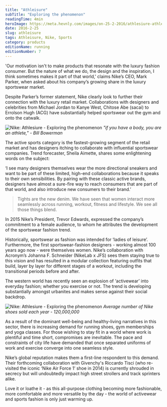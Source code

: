 ```yaml
---
title: "Athleisure"
subTitle: "Exploring the phenomenon"
readingTime: 4min
heroImage: https://meta.hevnly.com/images/on-25-2-2016/athlesiure-athlesiure-hero.jpg
date: 2016-2-25
slug: athleisure
tags: Athleisure, Nike, Sports
category: products
editionName: running
editionNumber: 7
---
```


'Our motivation isn't to make products that resonate with the luxury fashion consumer. But the nature of what we do, the design and the inspiration, I think sometimes makes it part of that world,' claims Nike’s CEO, Mark Parker, when asked about his company’s growing share in the luxury sportswear market.

Despite Parker’s former statement, Nike clearly look to further their connection with the luxury retail market. Collaborations with designers and celebrities from Michael Jordan to Kanye West, Chitose Abe (sacai) to Errolson Hugh (ACG) have substantially helped sportswear out the gym and onto the catwalk.

![Nike: Athlesiure - Exploring the phenomenon](https://meta.hevnly.com/images/on-25-2-2016/athlesiure-a.jpg)
*"if you have a body, you are an athlete," -  Bill Bowerman*

The active sports category is the fastest-growing segment of the retail market and has designers itching to collaborate with influential sportswear companies. Trend forecaster, Sheila Aimette, shares some enlightening words on the subject:

‘I see many designers themselves wear the more directional sneakers and want to be part of these limited, high-end collaborations because it speaks to their own sensibilities. By pairing with these classic active brands, designers have almost a sure-fire way to reach consumers that are part of that world, and also introduce new consumers to their brand.’

>Tights are the new denim. We have seen that women interact more seamlessly across running, workout, fitness and lifestyle. We see all those things blend.

In 2015 Nike’s President, Trevor Edwards, expressed the company’s commitment to a female audience, to whom he attributes the development of the sportswear fashion trend.

Historically, sportswear as fashion was intended for ‘ladies of leisure’. Furthermore, the first sportswear-fashion designers - working almost 100 years ago now - were themselves women. Nike’s collaboration with Acronym’s Johanna F. Schneider (NikeLab x JFS) sees them staying true to this vision and has resulted in a modular collection featuring outfits that build, layer by layer for different stages of a workout, including the transitional periods before and after.

The western world has recently seen an explosion of ‘activewear’ into everyday fashion; whether you exercise or not. The trend is developing substantially amongst urbanites and makes sense against their social backdrop.

![Nike: Athlesiure - Exploring the phenomenon](https://meta.hevnly.com/images/on-3-3-2016/hhg-img-021b2231-9bf3-493e-88c4-31527cace1c9.png)
*Average number of Nike shoes sold each year - 120,000,000*


As a result of the dominant well-being and healthy-living narratives in this sector, there is increasing demand for running shoes, gym memberships and yoga classes. For those wishing to stay fit in a world where work is plentiful and time short, compromises are inevitable. The pace and constraints of city life have demanded that once separated uniforms of work and exercise converge into one seamless style.

Nike’s global reputation makes them a first-line respondent to this demand. Their forthcoming collaboration with Givenchy's Riccardo Tisci (who re-visited the iconic ‘Nike Air Force 1’ shoe in 2014) is currently shrouded in secrecy but will undoubtedly impact high street strollers and track sprinters alike.

Love it or loathe it - as this all-purpose clothing becoming more fashionable, more comfortable and more versatile by the day - the world of activewear and sports fashion is only just warming up.

